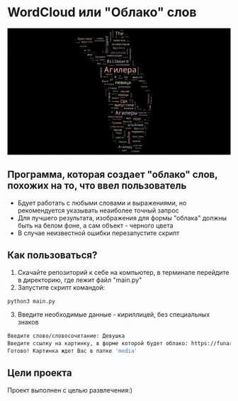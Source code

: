 # WordCloud или "Облако" слов
![Alt text](example.png?raw=true "Optional Title")

## Программа, которая создает "облако" слов, похожих на то, что ввел пользователь
 - Бдует работать с любыми словами и выражениями, но рекомендуется указывать неаиболее точный запрос
 - Для лучшего результата, изображения для формы "облака" должны быть на белом фоне, а сам объект - черного цвета
 - В случае неизвестной ошибки перезапустите скрипт

## Как пользоваться?
1. Скачайте репозиторий к себе на компьютер, в терминале перейдите в директорию, где лежит файл "main.py"
2. Запустите скрипт командой:
```sh
python3 main.py
```
3. Введите необходимые данные - кириллицей, без специальных знаков
```sh
Введите слово/словосочетание: Девушка
Введите ссылку на картинку, в форме которой будет облако: https://funart.pro/uploads/posts/2020-03/1584106677_20-p-chernie-silueti-devushek-na-belom-fone-32.jpg
Готово! Картинка ждет Вас в папке 'media' 
```

## Цели проекта
Проект выполнен с целью развлечения:)